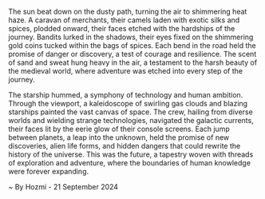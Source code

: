 
The sun beat down on the dusty path, turning the air to shimmering heat haze. A caravan of merchants, their camels laden with exotic silks and spices, plodded onward, their faces etched with the hardships of the journey. Bandits lurked in the shadows, their eyes fixed on the shimmering gold coins tucked within the bags of spices. Each bend in the road held the promise of danger or discovery, a test of courage and resilience. The scent of sand and sweat hung heavy in the air, a testament to the harsh beauty of the medieval world, where adventure was etched into every step of the journey.

The starship hummed, a symphony of technology and human ambition. Through the viewport, a kaleidoscope of swirling gas clouds and blazing starships painted the vast canvas of space. The crew, hailing from diverse worlds and wielding strange technologies, navigated the galactic currents, their faces lit by the eerie glow of their console screens. Each jump between planets, a leap into the unknown, held the promise of new discoveries, alien life forms, and hidden dangers that could rewrite the history of the universe. This was the future, a tapestry woven with threads of exploration and adventure, where the boundaries of human knowledge were forever expanding. 

~ By Hozmi - 21 September 2024
